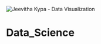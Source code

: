 ![Jeevitha Kypa - Data Visualization](https://user-images.githubusercontent.com/81794463/165134003-b61c37c3-c749-402e-ab84-92a1226457c9.png)
# Data_Science
